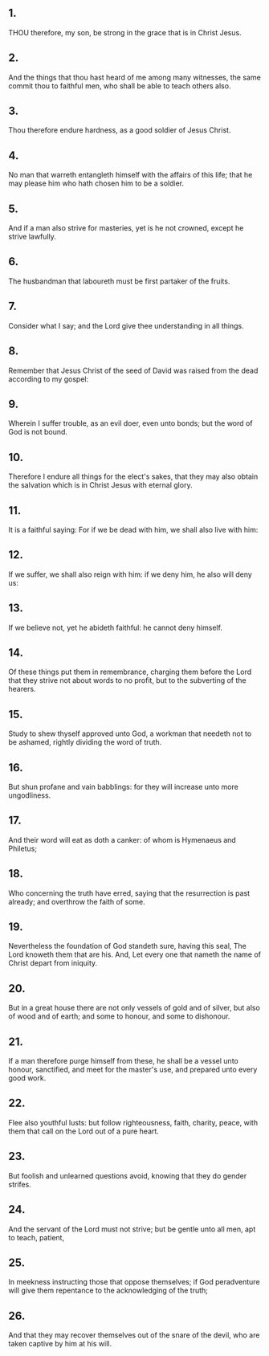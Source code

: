 ## 1.
THOU therefore, my son, be strong in the grace that is in Christ Jesus.
## 2.
And the things that thou hast heard of me among many witnesses, the same commit thou to faithful men, who shall be able to teach others also.
## 3.
Thou therefore endure hardness, as a good soldier of Jesus Christ.
## 4.
No man that warreth entangleth himself with the affairs of this life; that he may please him who hath chosen him to be a soldier.
## 5.
And if a man also strive for masteries, yet is he not crowned, except he strive lawfully.
## 6.
The husbandman that laboureth must be first partaker of the fruits.
## 7.
Consider what I say; and the Lord give thee understanding in all things.
## 8.
Remember that Jesus Christ of the seed of David was raised from the dead according to my gospel:
## 9.
Wherein I suffer trouble, as an evil doer, even unto bonds; but the word of God is not bound.
## 10.
Therefore I endure all things for the elect's sakes, that they may also obtain the salvation which is in Christ Jesus with eternal glory.
## 11.
It is a faithful saying: For if we be dead with him, we shall also live with him:
## 12.
If we suffer, we shall also reign with him: if we deny him, he also will deny us:
## 13.
If we believe not, yet he abideth faithful: he cannot deny himself.
## 14.
Of these things put them in remembrance, charging them before the Lord that they strive not about words to no profit, but to the subverting of the hearers.
## 15.
Study to shew thyself approved unto God, a workman that needeth not to be ashamed, rightly dividing the word of truth.
## 16.
But shun profane and vain babblings: for they will increase unto more ungodliness.
## 17.
And their word will eat as doth a canker: of whom is Hymenaeus and Philetus;
## 18.
Who concerning the truth have erred, saying that the resurrection is past already; and overthrow the faith of some.
## 19.
Nevertheless the foundation of God standeth sure, having this seal, The Lord knoweth them that are his. And, Let every one that nameth the name of Christ depart from iniquity.
## 20.
But in a great house there are not only vessels of gold and of silver, but also of wood and of earth; and some to honour, and some to dishonour.
## 21.
If a man therefore purge himself from these, he shall be a vessel unto honour, sanctified, and meet for the master's use, and prepared unto every good work.
## 22.
Flee also youthful lusts: but follow righteousness, faith, charity, peace, with them that call on the Lord out of a pure heart.
## 23.
But foolish and unlearned questions avoid, knowing that they do gender strifes.
## 24.
And the servant of the Lord must not strive; but be gentle unto all men, apt to teach, patient,
## 25.
In meekness instructing those that oppose themselves; if God peradventure will give them repentance to the acknowledging of the truth;
## 26.
And that they may recover themselves out of the snare of the devil, who are taken captive by him at his will.
